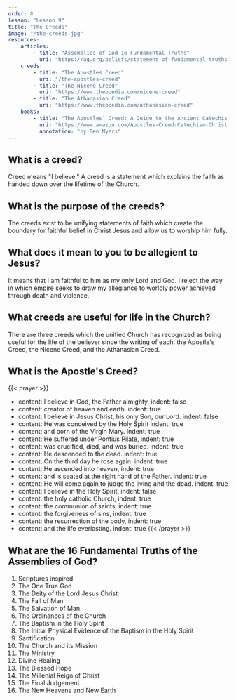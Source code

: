```yaml
---
order: 8
lesson: "Lesson 9"
title: "The Creeds"
image: "/the-creeds.jpg"
resources:
    articles:
        - title: "Assemblies of God 16 Fundamental Truths"
          uri: "https://ag.org/beliefs/statement-of-fundamental-truths"
    creeds:
        - title: "The Apostles Creed"
          uri: "/the-apostles-creed"
        - title: "The Nicene Creed"
          uri: "https://www.theopedia.com/nicene-creed"
        - title: "The Athanasian Creed"
          uri: "https://www.theopedia.com/athanasian-creed"
    books:
        - title: "The Apostles’ Creed: A Guide to the Ancient Catechism"
          uri: "https://www.amazon.com/Apostles-Creed-Catechism-Christian-Essentials/dp/1683590880"
          annotation: "by Ben Myers"
---
```


## What is a creed?

Creed means "I believe." A creed is a statement which explains the faith as handed down over the lifetime of the Church.

## What is the purpose of the creeds?

The creeds exist to be unifying statements of faith which create the boundary for faithful belief in Christ Jesus and allow us to worship him fully.

## What does it mean to you to be allegient to Jesus?

It means that I am faithful to him as my only Lord and God. I reject the way in which empire seeks to draw my allegiance to worldly power achieved through death and violence.

## What creeds are useful for life in the Church?

There are three creeds which the unified Church has recognized as being useful for the life of the believer since the writing of each: the Apostle's Creed, the Nicene Creed, and the Athanasian Creed.

## What is the Apostle's Creed?

{{< prayer >}}
- content: I believe in God, the Father almighty,
  indent: false
- content: creator of heaven and earth.
  indent: true
- content: I believe in Jesus Christ, his only Son, our Lord.
  indent: false
- content: He was conceived by the Holy Spirit
  indent: true
- content: and born of the Virgin Mary.
  indent: true
- content: He suffered under Pontius Pilate,
  indent: true
- content: was crucified, died, and was buried.
  indent: true
- content: He descended to the dead.
  indent: true
- content: On the third day he rose again.
  indent: true
- content: He ascended into heaven,
  indent: true
- content: and is seated at the right hand of the Father.
  indent: true
- content: He will come again to judge the living and the dead.
  indent: true
- content: I believe in the Holy Spirit,
  indent: false
- content: the holy catholic Church,
  indent: true
- content: the communion of saints,
  indent: true
- content: the forgiveness of sins,
  indent: true
- content: the resurrection of the body,
  indent: true
- content: and the life everlasting.
  indent: true
{{< /prayer >}}

## What are the 16 Fundamental Truths of the Assemblies of God?

1. Scriptures inspired
1. The One True God
1. The Deity of the Lord Jesus Christ
1. The Fall of Man
1. The Salvation of Man
1. The Ordinances of the Church
1. The Baptism in the Holy Spirit
1. The Initial Physical Evidence of the Baptism in the Holy Spirit
1. Santification
1. The Church and its Mission
1. The Ministry
1. Divine Healing
1. The Blessed Hope
1. The Millenial Reign of Christ
1. The Final Judgement
1. The New Heavens and New Earth
